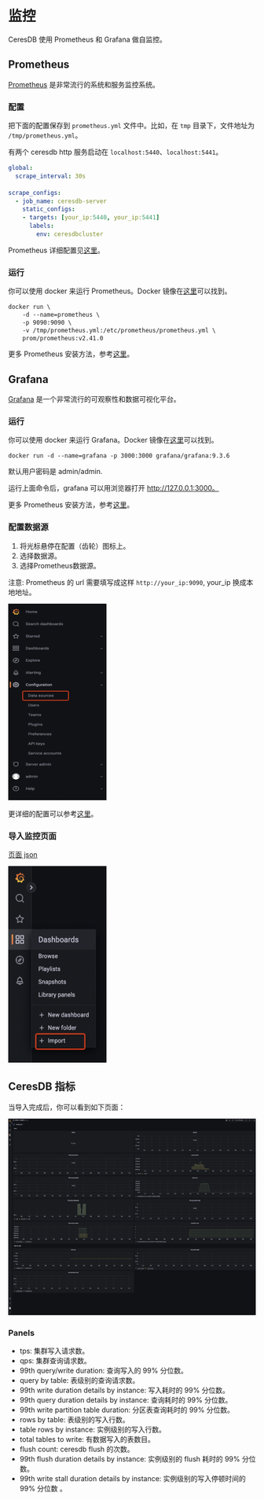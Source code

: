 # 监控

CeresDB 使用 Prometheus 和 Grafana 做自监控。

## Prometheus

[Prometheus](https://github.com/prometheus/prometheus) 是非常流行的系统和服务监控系统。

### 配置

把下面的配置保存到 `prometheus.yml` 文件中。比如，在 `tmp` 目录下，文件地址为 `/tmp/prometheus.yml`。

有两个 ceresdb http 服务启动在 `localhost:5440`、`localhost:5441`。

```yaml
global:
  scrape_interval: 30s

scrape_configs:
  - job_name: ceresdb-server
    static_configs:
    - targets: [your_ip:5440, your_ip:5441]
      labels:
        env: ceresdbcluster
```

Prometheus 详细配置见[这里](https://prometheus.io/docs/prometheus/latest/configuration/configuration/)。

### 运行

你可以使用 docker 来运行 Prometheus。Docker 镜像在[这里](https://hub.docker.com/r/prom/prometheus)可以找到。

```
docker run \
    -d --name=prometheus \
    -p 9090:9090 \
    -v /tmp/prometheus.yml:/etc/prometheus/prometheus.yml \
    prom/prometheus:v2.41.0
```

更多 Prometheus 安装方法，参考[这里](https://prometheus.io/docs/prometheus/latest/installation/)。

## Grafana

[Grafana](https://github.com/grafana/grafana) 是一个非常流行的可观察性和数据可视化平台。

### 运行

你可以使用 docker 来运行 Grafana。Docker 镜像在[这里](https://hub.docker.com/r/grafana/grafana)可以找到。

```
docker run -d --name=grafana -p 3000:3000 grafana/grafana:9.3.6
```

默认用户密码是 admin/admin.

运行上面命令后，grafana 可以用浏览器打开 http://127.0.0.1:3000。

更多 Prometheus 安装方法，参考[这里](https://grafana.com/docs/grafana/latest/setup-grafana/installation/)。

### 配置数据源 

1. 将光标悬停在配置（齿轮）图标上。
2. 选择数据源。
3. 选择Prometheus数据源。

注意: Prometheus 的 url 需要填写成这样 `http://your_ip:9090`, your_ip 换成本地地址。

<img src="../../resources/images/grafana-datasource.png" height="400" width="200"/>

更详细的配置可以参考[这里](https://grafana.com/docs/grafana/latest/datasources/prometheus/)。

### 导入监控页面 

<a href="../../resources/grafana-dashboard.json">页面 json</a>

<img src="../../resources/images/grafana-dashboard.png" height="400" width="200"/>

## CeresDB 指标

当导入完成后，你可以看到如下页面：

<img src="../../resources/images/grafana-ceresdb-dashboard.png" height="400" width="600"/>

### Panels
* tps: 集群写入请求数。
* qps: 集群查询请求数。
* 99th query/write duration: 查询写入的 99% 分位数。
* query by table: 表级别的查询请求数。
* 99th write duration details by instance: 写入耗时的 99% 分位数。
* 99th query duration details by instance: 查询耗时的 99% 分位数。
* 99th write partition table duration: 分区表查询耗时的 99% 分位数。
* rows by table: 表级别的写入行数。
* table rows by instance: 实例级别的写入行数。
* total tables to write: 有数据写入的表数目。
* flush count: ceresdb flush 的次数。
* 99th flush duration details by instance: 实例级别的 flush 耗时的 99% 分位数。
* 99th write stall duration details by instance: 实例级别的写入停顿时间的 99% 分位数 。



